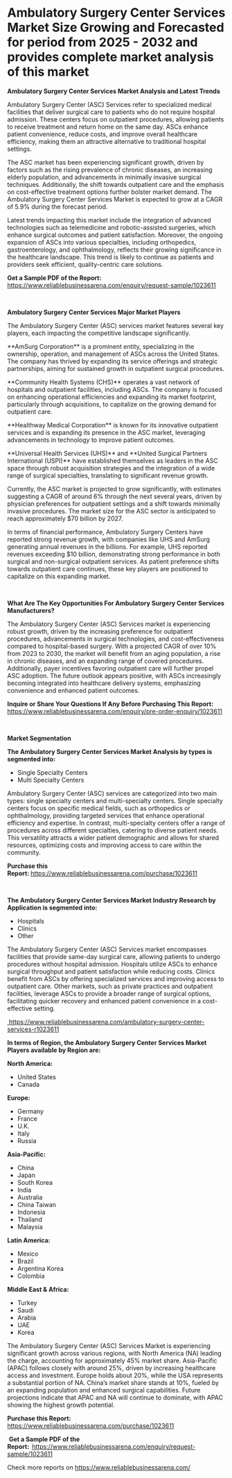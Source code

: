 <p><h1>Ambulatory Surgery Center Services Market Size Growing and Forecasted for period from 2025 - 2032 and provides complete market analysis of this market</h1></p><p><strong>Ambulatory Surgery Center Services Market Analysis and Latest Trends</strong></p>
<p><p>Ambulatory Surgery Center (ASC) Services refer to specialized medical facilities that deliver surgical care to patients who do not require hospital admission. These centers focus on outpatient procedures, allowing patients to receive treatment and return home on the same day. ASCs enhance patient convenience, reduce costs, and improve overall healthcare efficiency, making them an attractive alternative to traditional hospital settings.</p><p>The ASC market has been experiencing significant growth, driven by factors such as the rising prevalence of chronic diseases, an increasing elderly population, and advancements in minimally invasive surgical techniques. Additionally, the shift towards outpatient care and the emphasis on cost-effective treatment options further bolster market demand. The Ambulatory Surgery Center Services Market is expected to grow at a CAGR of 5.9% during the forecast period.</p><p>Latest trends impacting this market include the integration of advanced technologies such as telemedicine and robotic-assisted surgeries, which enhance surgical outcomes and patient satisfaction. Moreover, the ongoing expansion of ASCs into various specialties, including orthopedics, gastroenterology, and ophthalmology, reflects their growing significance in the healthcare landscape. This trend is likely to continue as patients and providers seek efficient, quality-centric care solutions.</p></p>
<p><strong>Get a Sample PDF of the Report:&nbsp;</strong> <a href="https://www.reliablebusinessarena.com/enquiry/request-sample/1023611?utm_campaign=2033&utm_medium=2&utm_source=Github&utm_content=ia&utm_term=06032025&utm_id=ambulatory-surgery-center-services">https://www.reliablebusinessarena.com/enquiry/request-sample/1023611</a></p>
<p>&nbsp;</p>
<p><strong>Ambulatory Surgery Center Services Major Market Players</strong></p>
<p><p>The Ambulatory Surgery Center (ASC) services market features several key players, each impacting the competitive landscape significantly. </p><p>**AmSurg Corporation** is a prominent entity, specializing in the ownership, operation, and management of ASCs across the United States. The company has thrived by expanding its service offerings and strategic partnerships, aiming for sustained growth in outpatient surgical procedures. </p><p>**Community Health Systems (CHS)** operates a vast network of hospitals and outpatient facilities, including ASCs. The company is focused on enhancing operational efficiencies and expanding its market footprint, particularly through acquisitions, to capitalize on the growing demand for outpatient care.</p><p>**Healthway Medical Corporation** is known for its innovative outpatient services and is expanding its presence in the ASC market, leveraging advancements in technology to improve patient outcomes. </p><p>**Universal Health Services (UHS)** and **United Surgical Partners International (USPI)** have established themselves as leaders in the ASC space through robust acquisition strategies and the integration of a wide range of surgical specialties, translating to significant revenue growth.</p><p>Currently, the ASC market is projected to grow significantly, with estimates suggesting a CAGR of around 6% through the next several years, driven by physician preferences for outpatient settings and a shift towards minimally invasive procedures. The market size for the ASC sector is anticipated to reach approximately $70 billion by 2027.</p><p>In terms of financial performance, Ambulatory Surgery Centers have reported strong revenue growth, with companies like UHS and AmSurg generating annual revenues in the billions. For example, UHS reported revenues exceeding $10 billion, demonstrating strong performance in both surgical and non-surgical outpatient services. As patient preference shifts towards outpatient care continues, these key players are positioned to capitalize on this expanding market.</p></p>
<p>&nbsp;</p>
<p><strong>What Are The Key Opportunities For Ambulatory Surgery Center Services Manufacturers?</strong></p>
<p><p>The Ambulatory Surgery Center (ASC) Services market is experiencing robust growth, driven by the increasing preference for outpatient procedures, advancements in surgical technologies, and cost-effectiveness compared to hospital-based surgery. With a projected CAGR of over 10% from 2023 to 2030, the market will benefit from an aging population, a rise in chronic diseases, and an expanding range of covered procedures. Additionally, payer incentives favoring outpatient care will further propel ASC adoption. The future outlook appears positive, with ASCs increasingly becoming integrated into healthcare delivery systems, emphasizing convenience and enhanced patient outcomes.</p></p>
<p><strong>Inquire or Share Your Questions If Any Before Purchasing This Report:</strong> <a href="https://www.reliablebusinessarena.com/enquiry/pre-order-enquiry/1023611?utm_campaign=2033&utm_medium=2&utm_source=Github&utm_content=ia&utm_term=06032025&utm_id=ambulatory-surgery-center-services">https://www.reliablebusinessarena.com/enquiry/pre-order-enquiry/1023611</a></p>
<p>&nbsp;</p>
<p><strong>Market Segmentation</strong></p>
<p><strong>The Ambulatory Surgery Center Services Market Analysis by types is segmented into:</strong></p>
<p><ul><li>Single Specialty Centers</li><li>Multi Specialty Centers</li></ul></p>
<p><p>Ambulatory Surgery Center (ASC) services are categorized into two main types: single specialty centers and multi-specialty centers. Single specialty centers focus on specific medical fields, such as orthopedics or ophthalmology, providing targeted services that enhance operational efficiency and expertise. In contrast, multi-specialty centers offer a range of procedures across different specialties, catering to diverse patient needs. This versatility attracts a wider patient demographic and allows for shared resources, optimizing costs and improving access to care within the community.</p></p>
<p><strong>Purchase this Report:&nbsp;</strong><a href="https://www.reliablebusinessarena.com/purchase/1023611?utm_campaign=2033&utm_medium=2&utm_source=Github&utm_content=ia&utm_term=06032025&utm_id=ambulatory-surgery-center-services">https://www.reliablebusinessarena.com/purchase/1023611</a></p>
<p>&nbsp;</p>
<p><strong>The Ambulatory Surgery Center Services Market Industry Research by Application is segmented into:</strong></p>
<p><ul><li>Hospitals</li><li>Clinics</li><li>Other</li></ul></p>
<p><p>The Ambulatory Surgery Center (ASC) Services market encompasses facilities that provide same-day surgical care, allowing patients to undergo procedures without hospital admission. Hospitals utilize ASCs to enhance surgical throughput and patient satisfaction while reducing costs. Clinics benefit from ASCs by offering specialized services and improving access to outpatient care. Other markets, such as private practices and outpatient facilities, leverage ASCs to provide a broader range of surgical options, facilitating quicker recovery and enhanced patient convenience in a cost-effective setting.</p></p>
<p><a href="https://www.reliablebusinessarena.com/ambulatory-surgery-center-services-r1023611?utm_campaign=2033&utm_medium=2&utm_source=Github&utm_content=ia&utm_term=06032025&utm_id=ambulatory-surgery-center-services">&nbsp;https://www.reliablebusinessarena.com/ambulatory-surgery-center-services-r1023611</a></p>
<p><strong>In terms of Region, the Ambulatory Surgery Center Services Market Players available by Region are:</strong></p>
<p>
    <p> <strong> North America: </strong>
        <ul>
            <li>United States</li>
            <li>Canada</li>
        </ul>
        </p> 
    <p> <strong> Europe: </strong>
        <ul>
            <li>Germany</li>
            <li>France</li>
            <li>U.K.</li>
            <li>Italy</li>
            <li>Russia</li>
        </ul>
        </p> 
    <p> <strong> Asia-Pacific: </strong>
        <ul>
            <li>China</li>
            <li>Japan</li>
            <li>South Korea</li>
            <li>India</li>
            <li>Australia</li>
            <li>China Taiwan</li>
            <li>Indonesia</li>
            <li>Thailand</li>
            <li>Malaysia</li>
        </ul>
        </p> 
    <p> <strong> Latin America: </strong>
        <ul>
            <li>Mexico</li>
            <li>Brazil</li>
            <li>Argentina Korea</li>
            <li>Colombia</li>
        </ul>
        </p> 
    <p> <strong> Middle East & Africa: </strong>
        <ul>
            <li>Turkey</li>
            <li>Saudi</li>
            <li>Arabia</li>
            <li>UAE</li>
            <li>Korea</li>
        </ul>
    </p>
    </p>
<p><p>The Ambulatory Surgery Center (ASC) Services Market is experiencing significant growth across various regions, with North America (NA) leading the charge, accounting for approximately 45% market share. Asia-Pacific (APAC) follows closely with around 25%, driven by increasing healthcare access and investment. Europe holds about 20%, while the USA represents a substantial portion of NA. China’s market share stands at 10%, fueled by an expanding population and enhanced surgical capabilities. Future projections indicate that APAC and NA will continue to dominate, with APAC showing the highest growth potential.</p></p>
<p><strong>Purchase this Report: </strong><a href="https://www.reliablebusinessarena.com/purchase/1023611?utm_campaign=2033&utm_medium=2&utm_source=Github&utm_content=ia&utm_term=06032025&utm_id=ambulatory-surgery-center-services">https://www.reliablebusinessarena.com/purchase/1023611</a></p>
<p>&nbsp;<strong>Get a Sample PDF of the Report:&nbsp;&nbsp;</strong><a href="https://www.reliablebusinessarena.com/enquiry/request-sample/1023611?utm_campaign=2033&utm_medium=2&utm_source=Github&utm_content=ia&utm_term=06032025&utm_id=ambulatory-surgery-center-services">https://www.reliablebusinessarena.com/enquiry/request-sample/1023611</a></p>
<p><strong></strong></p>
<p>Check more reports on <a href="https://www.reliablebusinessarena.com/?utm_campaign=2033&utm_medium=2&utm_source=Github&utm_content=ia&utm_term=06032025&utm_id=ambulatory-surgery-center-services">https://www.reliablebusinessarena.com/</a></p>